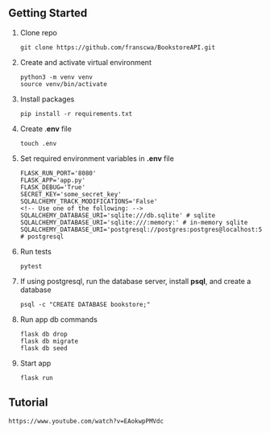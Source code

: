## Getting Started

1.  Clone repo
    ```
    git clone https://github.com/franscwa/BookstoreAPI.git
    ```
2.  Create and activate virtual environment
    ```
    python3 -m venv venv
    source venv/bin/activate
    ```
3.  Install packages
    ```
    pip install -r requirements.txt
    ```
4.  Create .**env** file
    ```
    touch .env
    ```
5.  Set required environment variables in **.env** file
    ```
    FLASK_RUN_PORT='8080'
    FLASK_APP='app.py'
    FLASK_DEBUG='True'
    SECRET_KEY='some_secret_key'
    SQLALCHEMY_TRACK_MODIFICATIONS='False'
    <!-- Use one of the following: -->
    SQLALCHEMY_DATABASE_URI='sqlite:///db.sqlite' # sqlite
    SQLALCHEMY_DATABASE_URI='sqlite:///:memory:' # in-memory sqlite
    SQLALCHEMY_DATABASE_URI='postgresql://postgres:postgres@localhost:5432/bookstore' # postgresql
    ```
6.  Run tests
    ```
    pytest
    ```
7.  If using postgresql, run the database server, install **psql**, and create a database
    ```
    psql -c "CREATE DATABASE bookstore;"
    ```
8.  Run app db commands
    ```
    flask db drop
    flask db migrate
    flask db seed
    ```
9.  Start app
    ```
    flask run
    ```

## Tutorial

    https://www.youtube.com/watch?v=EAokwpPMVdc
